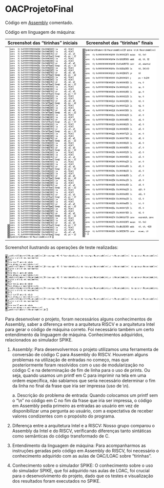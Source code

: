 # OACProjetoFinal

Código em [Assembly](https://github.com/pabllorsl/OACProjetoFinal/blob/master/codigos/MaioridadeCivil.s) comentado.

Código em linguagem de máquina:

Screenshot das “tirinhas” iniciais | Screenshot das “tirinhas" finais
------------ | -------------
![](https://raw.githubusercontent.com/pabllorsl/OACProjetoFinal/master/screenshots/Tirinhas%20finais.png) | ![](https://github.com/pabllorsl/OACProjetoFinal/blob/master/screenshots/Tirinhas%20iniciais.png?raw=true)

Screenshot ilustrando as operações de teste realizadas:

![](https://github.com/pabllorsl/OACProjetoFinal/blob/master/screenshots/Execucao%20de%20testes.png?raw=true)

Para desenvolver o projeto, foram necessários alguns conhecimentos de Assembly, saber a diferença entre a arquitetura RISCV e a arquitetura Intel para gerar o código de máquina correto. Foi necessário também um certo entendimento da linguagem de máquina. Conhecimentos adquiridos, relacionados ao simulador SPIKE.

1. Assembly: Para desenvolvermos o projeto utilizamos uma ferramenta de conversão de código C para Assembly do RISCV. Houveram alguns problemas na utilização de entradas no começo, mas que posteriormente foram resolvidos com o uso de modularização no código C e na determinação de fim de linha para o uso de prints. Ou seja, quando usamos um printf em C para imprimir na tela em uma ordem específica, não sabíamos que seria necessário determinar o fim da linha no final da frase que iria ser impressa (uso de \n).

    a. Descrição do problema de entrada: Quando colocamos um printf sem o “\n” no código em C no fim da frase que iria ser impressa, o código em Assembly pedia primeiro as entradas ao usuário em vez de disponibilizar uma pergunta ao usuário, com a expectativa de receber valores condizentes com o propósito do programa.

2. Diferença entre a arquitetura Intel e a RISCV: Nosso grupo comparou o Assembly da Intel e do RISCV, verificando diferenças tanto sintáticas como semânticas do código transformado de C.

3. Entendimento da linguagem de máquina: Para acompanharmos as instruções geradas pelo código em Assembly do RISCV, foi necessário o conhecimento adquirido com as aulas de OAC/LOAC sobre “tirinhas”.

4. Conhecimento sobre o simulador SPIKE: O conhecimento sobre o uso do simulador SPIKE, que foi adquirido nas aulas de LOAC, foi crucial para o desenvolvimento do projeto, dado que os testes e visualização dos resultados foram executados no SPIKE.
